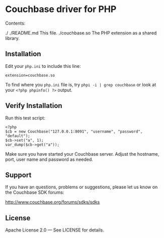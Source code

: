 # Couchbase driver for PHP

Contents:

  ./
  ./README.md       This file.
  ./couchbase.so    The PHP extension as a shared library.


## Installation

Edit your `php.ini` to include this line:

    extension=couchbase.so

To find where you `php.ini` file is, try `phpi -i | grep couchbase` or look
at your `<?php phpinfo() ?>` output.


## Verify Installation

Run this test script:

    <?php
    $cb = new Couchbase("127.0.0.1:8091", "username", "password", "default");
    $cb->set("a", 1);
    var_dump($cb->get("a"));

Make sure you have started your Couchbase server. Adjust the hostname,
port, user name and password as needed.


## Support

If you have an questions, problems or suggestions, please let us know
on the Couchbase SDK forums:

http://www.couchbase.org/forums/sdks/sdks

## License

Apache License 2.0 — See LICENSE for details.
